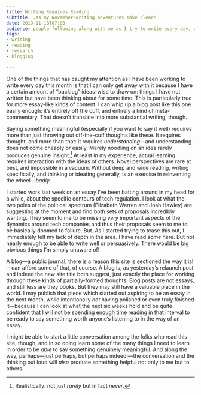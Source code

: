 ```yaml
---
title: Writing Requires Reading
subtitle: …as my November-writing adventures make clear!
date: 2019-11-18T07:00
audience: people following along with me as I try to write every day, or who are interested in writing generally
tags:
- writing
- reading
- research
- blogging

---
```


One of the things that has caught my attention as I have been working to write every day this month is that I can only get away with it because I have a certain amount of “backlog” ideas-wise to draw on: things I have not written but have been thinking about for some time. This is particularly true for more essay-like kinds of content. I can whip up a blog post like this one easily enough: it’s entirely off the cuff, and entirely a kind of meta-commentary. That doesn’t translate into more substantial writing, though.

Saying something meaningful (especially if you want to say it well) requires more than just throwing out off-the-cuff thoughts like these. It requires thought, and more than that: it requires *understanding*—and understanding does not come cheaply or easily. Merely noodling on an idea rarely produces genuine insight.[^never] At least in my experience, actual learning requires interaction with the ideas of others. Novel perspectives are rare at best, and impossible in a vacuum. Without deep and wide reading, writing specifically, and thinking or ideating generally, is an exercise in reinventing the wheel—*badly*.

I started work last week on an essay I’ve been batting around in my head for a while, about the specific contours of tech regulation. I look at what the two poles of the political spectrum (Elizabeth Warren and Josh Hawley) are suggesting at the moment and find both sets of proposals incredibly wanting. They seem to me to be missing *very* important aspects of the dynamics around tech companies and thus their proposals seem to me to be basically doomed to failure. But. As I started trying to tease this out, I immediately felt my lack of depth in the area. I have read *some* here. But not nearly enough to be able to write well or persuasively. There would be big obvious things I’m simply unaware of!

A blog—a public journal; there is a reason this site is sectioned the way it is!—can afford some of that, of course. A blog is, as yesterday’s relaunch post and indeed the new site title both suggest, just exactly the place for working through these kinds of partially-formed thoughts. Blog posts are not essays, and still less are they books. But they may still have a valuable place in the world. I may publish that piece which started out aspiring to be an essay in the next month, while intentionally *not* having polished or even truly  finished it—because I can look at what the next six weeks hold and be quite confident that I will not be spending enough time reading in that interval to be ready to say something worth anyone’s listening to in the way of an essay.

I might be able to start a little conversation among the folks who read this site, though, and in so doing learn some of the many things I need to learn in order to be *able* to say something genuinely meaningful. And along the way, perhaps—just perhaps, but perhaps indeed!—the conversation and the thinking out loud will *also* produce something helpful not only to me but to others.

[^never]: Realistically: not just *rarely* but in fact *never*.